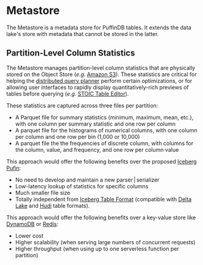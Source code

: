 # Metastore

The Metastore is a metadata store for PuffinDB tables. It extends the data lake's store with metadata that cannot be stored in the latter.

## Partition-Level Column Statistics
The Metastore manages partition-level column statistics that are physically stored on the Object Store (*e.g.* [Amazon S3](https://aws.amazon.com/s3/)). These statistics are critical for helping the [distributed query planner](Query%20Planner.md) perform certain optimizations, or for allowing user interfaces to rapidly display quantitatively-rich previews of tables before querying (*e.g.* [STOIC Table Editor](https://github.com/stoic-doc/Community/discussions/534)).

These statistics are captured across three files per partition:
- A Parquet file for summary statistics (minimum, maximum, mean, etc.), with one column per summary statistic and one row per column
- A parquet file for the histograms of numerical columns, with one column per column and one row per bin (1,000 or 10,000)
- A parquet file the the frequencies of discrete column, with columns for the column, value, and frequency, and one row per column·value

This approach would offer the following benefits over the proposed [Iceberg Pufin](https://iceberg.apache.org/puffin-spec/):
- No need to develop and maintain a new parser | serializer
- Low-latency lookup of statistics for specific columns
- Much smaller file size
- Totally independent from [Iceberg Table Format](https://iceberg.apache.org/spec/) (compatible with [Delta Lake](https://delta.io/) and [Hudi](https://hudi.apache.org/) table formats).

This approach would offer the following benefits over a key-value store like [DynamoDB](https://aws.amazon.com/dynamodb/) or [Redis](https://redis.io/):
- Lower cost
- Higher scalability (when serving large numbers of concurrent requests)
- Higher throughput (when using up to one serverless function per partition)
